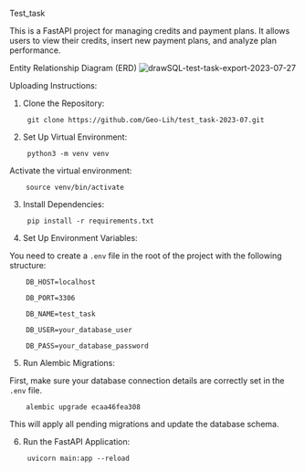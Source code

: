 Test_task

This is a FastAPI project for managing credits and payment plans. It allows users to view their credits, insert new payment plans, and analyze plan performance.




Entity Relationship Diagram (ERD)
        ![drawSQL-test-task-export-2023-07-27](https://github.com/Geo-Lih/test_task-2023-07/assets/72580162/e369b39e-d554-4e17-a649-0c9a99af86f4)




Uploading Instructions:

1. Clone the Repository:

        git clone https://github.com/Geo-Lih/test_task-2023-07.git


2. Set Up Virtual Environment:

        python3 -m venv venv

Activate the virtual environment:

        source venv/bin/activate


3. Install Dependencies:

        pip install -r requirements.txt


4. Set Up Environment Variables:

You need to create a `.env` file in the root of the project with the following structure:

        DB_HOST=localhost
        
        DB_PORT=3306
        
        DB_NAME=test_task
        
        DB_USER=your_database_user
        
        DB_PASS=your_database_password


5. Run Alembic Migrations:

First, make sure your database connection details are correctly set in the `.env` file.

        alembic upgrade ecaa46fea308

This will apply all pending migrations and update the database schema.


6. Run the FastAPI Application:

        uvicorn main:app --reload
